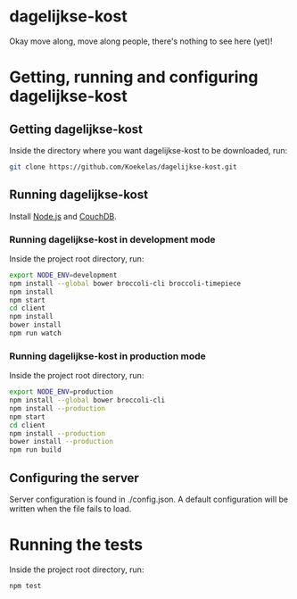 # dagelijkse-kost

Okay move along, move along people, there's nothing to see here (yet)!


# Getting, running and configuring dagelijkse-kost

## Getting dagelijkse-kost

Inside the directory where you want dagelijkse-kost to be downloaded, run:

```bash
git clone https://github.com/Koekelas/dagelijkse-kost.git
```

## Running dagelijkse-kost

Install [Node.js](http://nodejs.org/ "Node.js Homepage") and [CouchDB](https://couchdb.apache.org/ "CouchDB Homepage").

### Running dagelijkse-kost in development mode

Inside the project root directory, run:

```bash
export NODE_ENV=development
npm install --global bower broccoli-cli broccoli-timepiece
npm install
npm start
cd client
npm install
bower install
npm run watch
```

### Running dagelijkse-kost in production mode

Inside the project root directory, run:

```bash
export NODE_ENV=production
npm install --global bower broccoli-cli
npm install --production
npm start
cd client
npm install --production
bower install --production
npm run build
```

## Configuring the server

Server configuration is found in ./config.json. A default configuration will be written when the file fails to load.


# Running the tests

Inside the project root directory, run:

```bash
npm test
```
